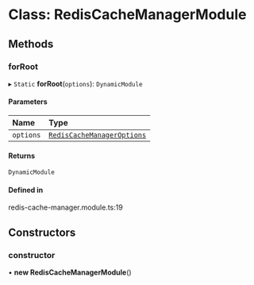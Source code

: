 # Class: RedisCacheManagerModule

## Methods

### forRoot

▸ `Static` **forRoot**(`options`): `DynamicModule`

#### Parameters

| Name | Type |
| :------ | :------ |
| `options` | [`RedisCacheManagerOptions`](../interfaces/RedisCacheManagerOptions.md) |

#### Returns

`DynamicModule`

#### Defined in

redis-cache-manager.module.ts:19

## Constructors

### constructor

• **new RedisCacheManagerModule**()
